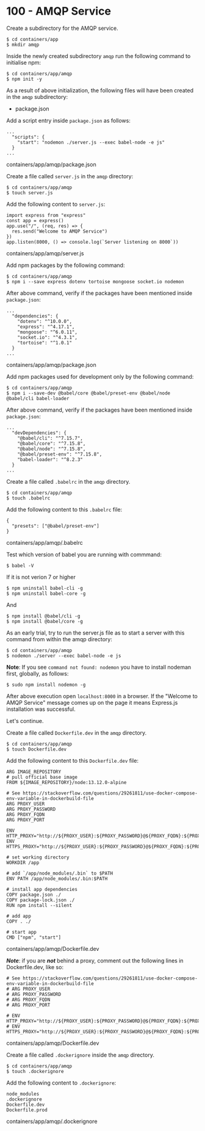 # 100 - AMQP Service

Create a subdirectory for the AMQP service.

```
$ cd containers/app
$ mkdir amqp
```

Inside the newly created subdirectory ```amqp``` run the following command to initialise npm:

```
$ cd containers/app/amqp
$ npm init -y
```

As a result of above initialization, the following files will have been created in the ```amqp``` subdirectory:

- package.json

Add a script entry inside ```package.json``` as follows:

```
...
  "scripts": {
    "start": "nodemon ./server.js --exec babel-node -e js"
  }
...
```
containers/app/amqp/package.json

Create a file called ```server.js``` in the ```amqp``` directory:

```
$ cd containers/app/amqp
$ touch server.js
```

Add the following content to ```server.js```:

```
import express from "express"              
const app = express()              
app.use("/", (req, res) => {                
  res.send("Welcome to AMQP Service")              
})      
app.listen(8000, () => console.log(`Server listening on 8000`))
```
containers/app/amqp/server.js

Add npm packages by the following command:

```
$ cd containers/app/amqp
$ npm i --save express dotenv tortoise mongoose socket.io nodemon
```

After above command, verify if the packages have been mentioned inside ```package.json```:

```
...
  "dependencies": {
    "dotenv": "^10.0.0",
    "express": "^4.17.1",
    "mongoose": "^6.0.11",
    "socket.io": "^4.3.1",
    "tortoise": "^1.0.1"
  }
...
```
containers/app/amqp/package.json

Add npm packages used for development only by the following command:

```
$ cd containers/app/amqp
$ npm i --save-dev @babel/core @babel/preset-env @babel/node @babel/cli babel-loader
```

After above command, verify if the packages have been mentioned inside ```package.json```:

```
...
  "devDependencies": {
    "@babel/cli": "^7.15.7",  
    "@babel/core": "^7.15.8",
    "@babel/node": "^7.15.8",    
    "@babel/preset-env": "^7.15.8",
    "babel-loader": "^8.2.3"
  }
...
```

Create a file called ```.babelrc``` in the ```amqp``` directory.

```
$ cd containers/app/amqp
$ touch .babelrc
```

Add the following content to this ```.babelrc``` file:

```
{
  "presets": ["@babel/preset-env"]
}
```
containers/app/amqp/.babelrc

Test which version of babel you are running with commmand:

```
$ babel -V
```

If it is not verion 7 or higher

```
$ npm uninstall babel-cli -g
$ npm uninstall babel-core -g
```

And

```
$ npm install @babel/cli -g
$ npm install @babel/core -g
```

As an early trial, try to run the server.js file as to start a server with this command from within the amqp directory:

```
$ cd containers/app/amqp
$ nodemon ./server --exec babel-node -e js
```

**Note**: If you see ```command not found: nodemon``` you have to install nodeman first, globally, as follows:

```
$ sudo npm install nodemon -g
```

After above execution open ```localhost:8000``` in a browser. If the "Welcome to AMQP Service" message comes up on the page it means Express.js installation was successful.

Let's continue.

Create a file called ```Dockerfile.dev``` in the ```amqp``` directory.

```
$ cd containers/app/amqp
$ touch Dockerfile.dev
```

Add the following content to this ```Dockerfile.dev``` file:

```
ARG IMAGE_REPOSITORY
# pull official base image
FROM ${IMAGE_REPOSITORY}/node:13.12.0-alpine

# See https://stackoverflow.com/questions/29261811/use-docker-compose-env-variable-in-dockerbuild-file
ARG PROXY_USER
ARG PROXY_PASSWORD
ARG PROXY_FQDN
ARG PROXY_PORT

ENV HTTP_PROXY="http://${PROXY_USER}:${PROXY_PASSWORD}@${PROXY_FQDN}:${PROXY_PORT}"
ENV HTTPS_PROXY="http://${PROXY_USER}:${PROXY_PASSWORD}@${PROXY_FQDN}:${PROXY_PORT}"

# set working directory
WORKDIR /app

# add `/app/node_modules/.bin` to $PATH
ENV PATH /app/node_modules/.bin:$PATH

# install app dependencies
COPY package.json ./
COPY package-lock.json ./
RUN npm install --silent

# add app
COPY . ./

# start app
CMD ["npm", "start"]
```
containers/app/amqp/Dockerfile.dev

***Note***: if you are ***not*** behind a proxy, comment out the following lines in Dockerfile.dev, like so:

```
# See https://stackoverflow.com/questions/29261811/use-docker-compose-env-variable-in-dockerbuild-file
# ARG PROXY_USER
# ARG PROXY_PASSWORD
# ARG PROXY_FQDN
# ARG PROXY_PORT

# ENV HTTP_PROXY="http://${PROXY_USER}:${PROXY_PASSWORD}@${PROXY_FQDN}:${PROXY_PORT}"
# ENV HTTPS_PROXY="http://${PROXY_USER}:${PROXY_PASSWORD}@${PROXY_FQDN}:${PROXY_PORT}"
```
containers/app/amqp/Dockerfile.dev

Create a file called ```.dockerignore``` inside the ```amqp``` directory.

```
$ cd containers/app/amqp
$ touch .dockerignore 
```

Add the following content to ```.dockerignore```:

```
node_modules
.dockerignore
Dockerfile.dev
Dockerfile.prod
```
containers/app/amqp/.dockerignore
